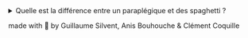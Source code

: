 <details><summary>Quelle est la différence entre un paraplégique et des spaghetti ?</summary><p>:shipit:#### `Les spaghetti bougent quand on les suce</p></details>

made with :purple_heart: by Guillaume Silvent, Anis Bouhouche & Clément Coquille
